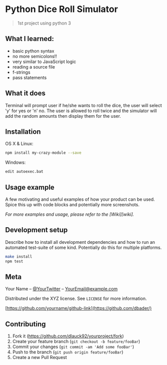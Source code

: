 # Python Dice Roll Simulator
> 1st project using python 3

## What I learned:
- basic python syntax
- no more semicolons!!
- very similar to JavaScript logic
- reading a source file
- f-strings
- pass statements

## What it does

Terminal will prompt user if he/she wants to roll the dice, the user will select 'y' for yes or 'n' no. The user is allowed to roll twice and the simulator will add the random amounts then display them for the user.

## Installation

OS X & Linux:

```sh
npm install my-crazy-module --save
```

Windows:

```sh
edit autoexec.bat
```

## Usage example

A few motivating and useful examples of how your product can be used. Spice this up with code blocks and potentially more screenshots.

_For more examples and usage, please refer to the [Wiki][wiki]._

## Development setup

Describe how to install all development dependencies and how to run an automated test-suite of some kind. Potentially do this for multiple platforms.

```sh
make install
npm test
```

## Meta

Your Name – [@YourTwitter](https://twitter.com/dbader_org) – YourEmail@example.com

Distributed under the XYZ license. See ``LICENSE`` for more information.

[https://github.com/yourname/github-link](https://github.com/dbader/)

## Contributing

1. Fork it (<https://github.com/dlauck92/yourproject/fork>)
2. Create your feature branch (`git checkout -b feature/fooBar`)
3. Commit your changes (`git commit -am 'Add some fooBar'`)
4. Push to the branch (`git push origin feature/fooBar`)
5. Create a new Pull Request
